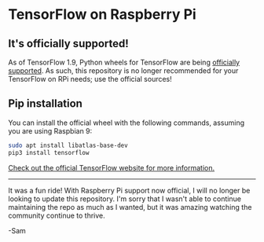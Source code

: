 # TensorFlow on Raspberry Pi

## It's officially supported!

As of TensorFlow 1.9, Python wheels for TensorFlow are being [officially supported](https://medium.com/tensorflow/tensorflow-1-9-officially-supports-the-raspberry-pi-b91669b0aa0). As such, this repository is no longer recommended for your TensorFlow on RPi needs; use the official sources!

## Pip installation

You can install the official wheel with the following commands, assuming you are using Raspbian 9:

```bash
sudo apt install libatlas-base-dev
pip3 install tensorflow
```

[Check out the official TensorFlow website for more information.](https://www.tensorflow.org/install/install_raspbian)

---

It was a fun ride! With Raspberry Pi support now official, I will no longer be looking to update this repository. I'm sorry that I wasn't able to continue maintaining the repo as much as I wanted, but it was amazing watching the community continue to thrive.

-Sam